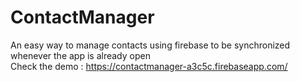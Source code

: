 # ContactManager
An easy way to manage contacts using firebase to be synchronized whenever the app is already open <br>
Check the demo : https://contactmanager-a3c5c.firebaseapp.com/
